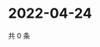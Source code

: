 # 2022-04-24

共 0 条

<!-- BEGIN WEIBO -->
<!-- 最后更新时间 Sun Apr 24 2022 20:25:14 GMT+0800 (China Standard Time) -->

<!-- END WEIBO -->
